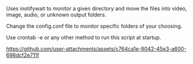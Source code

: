 Uses inotifywait to monitor a given directory and move the files into video, image, audio, or unknown output folders.

Change the config.conf file to monitor specific folders of your choosing.

Use crontab -e or any other method to run this script at startup.

https://github.com/user-attachments/assets/c764ca1e-9042-45e3-a600-698dcf2e711f
